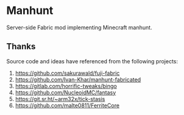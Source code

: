 ﻿# Manhunt
Server-side Fabric mod implementing Minecraft manhunt.

## Thanks
Source code and ideas have referenced from the following projects:
1. https://github.com/sakurawald/fuji-fabric
2. https://github.com/Ivan-Khar/manhunt-fabricated
3. https://gitlab.com/horrific-tweaks/bingo
4. https://github.com/NucleoidMC/fantasy
5. https://git.sr.ht/~arm32x/tick-stasis
6. https://github.com/malte0811/FerriteCore

